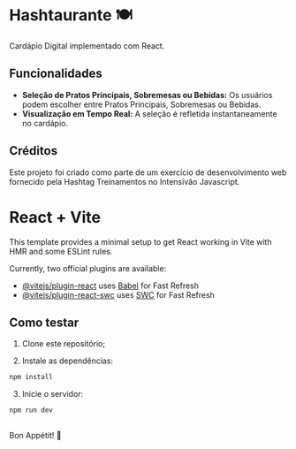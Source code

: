 # Hashtaurante 🍽️

Cardápio Digital implementado com React.

## Funcionalidades

- **Seleção de Pratos Principais, Sobremesas ou Bebidas:** Os usuários podem escolher entre Pratos Principais, Sobremesas ou Bebidas.
- **Visualização em Tempo Real:** A seleção é refletida instantaneamente no cardápio.

## Créditos

Este projeto foi criado como parte de um exercício de desenvolvimento web fornecido pela Hashtag Treinamentos no Intensivão Javascript.

##

# React + Vite

This template provides a minimal setup to get React working in Vite with HMR and some ESLint rules.

Currently, two official plugins are available:

- [@vitejs/plugin-react](https://github.com/vitejs/vite-plugin-react/blob/main/packages/plugin-react/README.md) uses [Babel](https://babeljs.io/) for Fast Refresh
- [@vitejs/plugin-react-swc](https://github.com/vitejs/vite-plugin-react-swc) uses [SWC](https://swc.rs/) for Fast Refresh

## Como testar

1. Clone este repositório;

2. Instale as dependências:

```bash
npm install
```

3. Inicie o servidor:

```bash
npm run dev
```

##

Bon Appétit! 🥂

